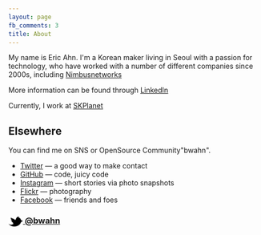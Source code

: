 ```yaml
---
layout: page
fb_comments: 3
title: About
---
```


My name is Eric Ahn. I'm a Korean maker living in Seoul with a passion for technology, who have worked with a number of different companies since 2000s, including
[Nimbusnetworks](http://www.nimbusnetworks.co.kr)

More information can be found through [LinkedIn](http://kr.linkedin.com/in/bwahn)

Currently, I work at [SKPlanet](http://www.skplanet.com/eng/)

## Elsewhere

You can find me on SNS or OpenSource Community"bwahn".

- [Twitter](http://twitter.com/bwahn) — a good way to make contact
- [GitHub](https://github.com/bwahn) — code, juicy code
- [Instagram](http://instagram.com/bwahn/) — short stories via photo snapshots
- [Flickr](https://www.flickr.com/photos/122437286@N08/) — photography
- [Facebook](https://www.facebook.com/eric.ahn.102) — friends and foes

### [<img src="/res/twitter.png" width="29" height="20" style="display:inline-block;vertical-align:middle"> @bwahn](http://twitter.com/bwahn)

